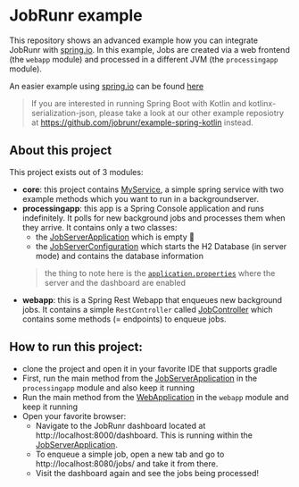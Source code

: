 # JobRunr example

This repository shows an advanced example how you can integrate JobRunr with [spring.io](https://spring.io/). In this example, Jobs are created via a web frontend (the `webapp` module) and processed in a different JVM (the `processingapp` module).

An easier example using [spring.io](https://spring.io/) can be found [here](https://github.com/jobrunr/example-java-mag)

> If you are interested in running Spring Boot with Kotlin and kotlinx-serialization-json, please take a look at our other example reposiotry at https://github.com/jobrunr/example-spring-kotlin instead.

## About this project
This project exists out of 3 modules:
- **core**: this project contains [MyService](core/src/main/java/org/jobrunr/examples/services/MyService.java), a simple spring service with two example methods which you want to run in a backgroundserver.  
- **processingapp**: this app is a Spring Console application and runs indefinitely. It polls for new background jobs
  and processes them when they arrive. It contains only a two classes:
  - the [JobServerApplication](processingapp/src/main/java/org/jobrunr/examples/processingapp/JobServerApplication.java) which is empty 🙂
  - the [JobServerConfiguration](processingapp/src/main/java/org/jobrunr/examples/processingapp/JobServerConfiguration.java) which starts the H2 Database (in server mode) and contains the database information
  > the thing to note here is the [`application.properties`](processingapp/src/main/resources/application.properties) where the server and the dashboard are enabled
- **webapp**: this is a Spring Rest Webapp that enqueues new background jobs. It contains a simple `RestController`
  called [JobController](webapp/src/main/java/org/jobrunr/examples/webapp/api/JobController.java) which contains some
  methods (= endpoints) to enqueue jobs.

## How to run this project:
- clone the project and open it in your favorite IDE that supports gradle
- First, run the main method from
    the [JobServerApplication](processingapp/src/main/java/org/jobrunr/examples/processingapp/JobServerApplication.java)
    in the `processingapp` module and also keep it running
- Run the main method from the [WebApplication](webapp/src/main/java/org/jobrunr/examples/webapp/WebApplication.java) in the `webapp` module and keep it running
- Open your favorite browser:
  - Navigate to the JobRunr dashboard located at http://localhost:8000/dashboard. This is running within
    the [JobServerApplication](processingapp/src/main/java/org/jobrunr/examples/processingapp/JobServerApplication.java).
  - To enqueue a simple job, open a new tab and go to http://localhost:8080/jobs/ and take it from there.
  - Visit the dashboard again and see the jobs being processed!
